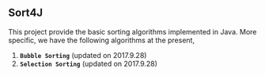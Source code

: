 ## Sort4J
This project provide the basic sorting algorithms implemented in Java. More specific, we have the following algorithms at the present,

1. <code><b>Bubble Sorting</b></code> (updated on 2017.9.28)
2. <code><b>Selection Sorting</b></code> (updated on 2017.9.28)
